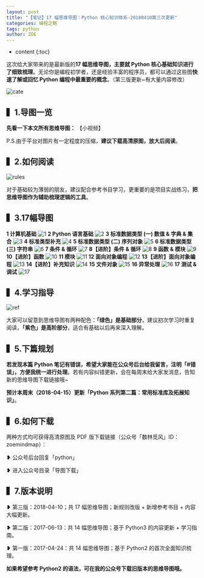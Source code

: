 ```yaml
---
layout: post
title: "【笔记】17 幅思维导图：Python 核心知识体系-20180410第三次更新"
categories: 编程之魅
tags: python
author: ZOE
---
```


* content
{:toc}

这次给大家带来的是最新版的**17 幅思维导图，主要就 Python 核心基础知识进行了细致梳理**。无论你是编程初学者，还是经验丰富的程序员，都可以通过这些图**快速了解或回忆 Python 编程中最重要的概念**。（第三版更新~有大量内容修改）







![cate](https://raw.githubusercontent.com/woaielf/woaielf.github.io/master/_posts/media/15233609547427/cate.png)

## ▍1.导图一览
**先看一下本文所有思维导图：**
【小视频】

P.S.由于平台对图片有一定程度的压缩，**建议下载高清原图，放大后阅读**。


## ▍2.如何阅读
![rules](https://raw.githubusercontent.com/woaielf/woaielf.github.io/master/_posts/media/15233609547427/rules.png)

对于基础较为薄弱的朋友，建议配合参考书目学习，更重要的是项目实战练习，**把思维导图作为辅助梳理逻辑的工具**。

## ▍3.17幅导图
**1 计算机基础**
![1](https://raw.githubusercontent.com/woaielf/woaielf.github.io/master/_posts/media/15233609547427/1.png)
**2 Python 语言基础**
![2](https://raw.githubusercontent.com/woaielf/woaielf.github.io/master/_posts/media/15233609547427/2.png)
**3 标准数据类型 (一) 数值 & 字典 & 集合**
![3](https://raw.githubusercontent.com/woaielf/woaielf.github.io/master/_posts/media/15233609547427/3.png)
**4 标准类型补充**
![4](https://raw.githubusercontent.com/woaielf/woaielf.github.io/master/_posts/media/15233609547427/4.png)
**5 标准数据类型 (二) 序列对象**
![5](https://raw.githubusercontent.com/woaielf/woaielf.github.io/master/_posts/media/15233609547427/5.png)
**6 标准数据类型 (三) 字符串**
![6](https://raw.githubusercontent.com/woaielf/woaielf.github.io/master/_posts/media/15233609547427/6.png)
**7 条件 & 循环**
![7](https://raw.githubusercontent.com/woaielf/woaielf.github.io/master/_posts/media/15233609547427/7.png)
**8【进阶】条件 & 循环**
![8](https://raw.githubusercontent.com/woaielf/woaielf.github.io/master/_posts/media/15233609547427/8.png)
**9 函数 & 模块**
![9](https://raw.githubusercontent.com/woaielf/woaielf.github.io/master/_posts/media/15233609547427/9.png)
**10【进阶】函数**
![10](https://raw.githubusercontent.com/woaielf/woaielf.github.io/master/_posts/media/15233609547427/10.png)
**11 模块**
![11](https://raw.githubusercontent.com/woaielf/woaielf.github.io/master/_posts/media/15233609547427/11.png)
**12 面向对象编程**
![12](https://raw.githubusercontent.com/woaielf/woaielf.github.io/master/_posts/media/15233609547427/12.png)
**13【进阶】面向对象编程**
![13](https://raw.githubusercontent.com/woaielf/woaielf.github.io/master/_posts/media/15233609547427/13.png)
**14【进阶】补充知识**
![14](https://raw.githubusercontent.com/woaielf/woaielf.github.io/master/_posts/media/15233609547427/14.png)
**15 文件对象**
![15](https://raw.githubusercontent.com/woaielf/woaielf.github.io/master/_posts/media/15233609547427/15.png)
**16 异常处理**
![16](https://raw.githubusercontent.com/woaielf/woaielf.github.io/master/_posts/media/15233609547427/16.png)
**17 测试 & 调试**
![17](https://raw.githubusercontent.com/woaielf/woaielf.github.io/master/_posts/media/15233609547427/17.png)


## ▍4.学习指导
![ref](https://raw.githubusercontent.com/woaielf/woaielf.github.io/master/_posts/media/15233609547427/ref.png)

大家可以留意到思维导图有两种配色：**「绿色」是基础部分**，建议初次学习时重复阅读，**「紫色」是高阶部分**，适合有基础以后再来深入理解。


## ▍5.下篇规划
**若发现本篇 Python 笔记有错误，希望大家能在公众号后台给我留言，注明「#错误」，方便我统一进行处理**。若有内容纠错更新，会在每周末给大家发消息，告知新的思维导图下载链接哦~

**预计本周末（2018-04-15）更新「Python 系列第二篇：常用标准库及拓展知识」**。


## ▍6.如何下载
两种方式均可获得高清原图及 PDF 版下载链接（公众号「数林觅风」ID：zoemindmap）：

❥ 公众号后台回复「python」

❥ 进入公众号目录「导图下载」


## ▍7.版本说明
❥ 第三版：2018-04-10；共 17 幅思维导图；新规则改版 + 新增参考书目 + 内容大幅更新。

❥ 第二版：2017-06-13：共 14 幅思维导图；基于 Python3 的内容更新 + 学习指南。

❥ 第一版：2017-04-24：共 14 幅思维导图；基于 Python2 的首次全面知识梳理。


**如果希望参考 Python2 的语法，可在我的公众号下载旧版本的思维导图哦。**











